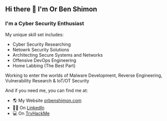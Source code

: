## Hi there 👋 I'm Or Ben Shimon

### I'm a Cyber Security Enthusiast

My unique skill set includes:
  - Cyber Security Researching
  - Netowrk Security Solutions
  - Architecting Secure Systems and Networks
  - Offensive DevOps Engineering
  - Home Labbing (The Best Part)

Working to enter the worlds of Malware Development, Reverse Engineering, Vulnerability Research & IoT/OT Security

And if you need me, you can find me at:
  - 🌎 My Website [orbenshimon.com](https://orbenshimon.com/?rf=github)
  - 👨‍💼 On [LinkedIn](https://www.linkedin.com/in/or-ben-shimon-495164206/)
  - 💻 On [TryHackMe](https://tryhackme.com/p/TheOncher/)

<!--
**TheOncher/TheOncher** is a ✨ _special_ ✨ repository because its `README.md` (this file) appears on your GitHub profile.

Here are some ideas to get you started:

- 🔭 I’m currently working on ...
- 🌱 I’m currently learning ...
- 👯 I’m looking to collaborate on ...
- 🤔 I’m looking for help with ...
- 💬 Ask me about ...
- 📫 How to reach me: ...
- 😄 Pronouns: ...
- ⚡ Fun fact: ...
-->

